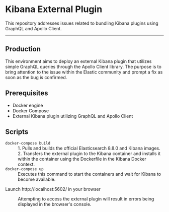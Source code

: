 # Kibana External Plugin

This repository addresses issues related to bundling Kibana plugins using GraphQL and Apollo Client.

---

## Production
This environment aims to deploy an external Kibana plugin that utilizes simple GraphQL queries through the Apollo Client library. The purpose is to bring attention to the issue within the Elastic community and prompt a fix as soon as the bug is confirmed.

## Prerequisites
- Docker engine
- Docker Compose
- External Kibana plugin utilizing GraphQL and Apollo Client

## Scripts

<dl>
  <dt><code>docker-compose build</code></dt>
  <dd>1. Pulls and builds the official Elasticsearch 8.8.0 and Kibana images.</dd>
  <dd>2. Transfers the external plugin to the Kibana container and installs it within the container using the Dockerfile in the Kibana Docker context.</dd>

  <dt><code>docker-compose up</code></dt>
  <dd>Executes this command to start the containers and wait for Kibana to become available.</dd>

  Launch http://localhost:5602/ in your browser
    <dd>Attempting to access the external plugin will result in errors being displayed in the browser's console.</dd>
</dl>
